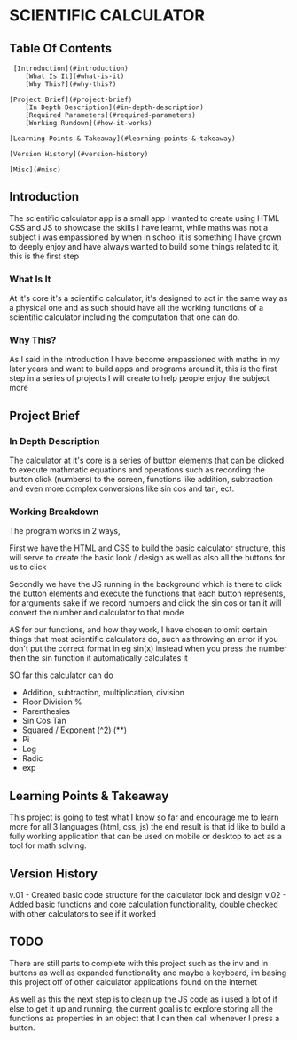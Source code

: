 # SCIENTIFIC CALCULATOR

## Table Of Contents

     [Introduction](#introduction)
        [What Is It](#what-is-it)
        [Why This?](#why-this?)

    [Project Brief](#project-brief)
        [In Depth Description](#in-depth-description)
        [Required Parameters](#required-parameters)
        [Working Rundown](#how-it-works)

    [Learning Points & Takeaway](#learning-points-&-takeaway)

    [Version History](#version-history)

    [Misc](#misc)

## Introduction

The scientific calculator app is a small app I wanted to create using HTML CSS and JS to showcase the skills I have learnt, while maths was not a subject i was empassioned by when in school it is something I have grown to deeply enjoy and have always wanted to build some things related to it, this is the first step

### What Is It

At it's core it's a scientific calculator, it's designed to act in the same way as a physical one and as such should have all the working functions of a scientific calculator including the computation that one can do.

### Why This?

As I said in the introduction I have become empassioned with maths in my later years and want to build apps and programs around it, this is the first step in a series of projects I will create to help people enjoy the subject more

## Project Brief

### In Depth Description

The calculator at it's core is a series of button elements that can be clicked to execute mathmatic equations and operations such as recording the button click (numbers) to the screen, functions like addition, subtraction and even more complex conversions like sin cos and tan, ect.

### Working Breakdown

The program works in 2 ways,

First we have the HTML and CSS to build the basic calculator structure, this will serve to create the basic look / design as well as also all the buttons for us to click

Secondly we have the JS running in the background which is there to click the button elements and execute the functions that each button represents, for arguments sake if we record numbers and click the sin cos or tan it will convert the number and calculator to that mode

AS for our functions, and how they work, I have chosen to omit certain things that most scientific calculators do, such as throwing an error if you don't put the correct format in eg sin(x) instead when you press the number then the sin function it automatically calculates it

SO far this calculator can do

- Addition, subtraction, multiplication, division
- Floor Division %
- Parenthesies
- Sin Cos Tan
- Squared / Exponent (^2) (\*\*)
- Pi
- Log
- Radic
- exp

## Learning Points & Takeaway

This project is going to test what I know so far and encourage me to learn more for all 3 languages (html, css, js) the end result is that id like to build a fully working application that can be used on mobile or desktop to act as a tool for math solving.

## Version History

v.01 - Created basic code structure for the calculator look and design
v.02 - Added basic functions and core calculation functionality, double checked with other calculators to see if it worked

## TODO

There are still parts to complete with this project such as the inv and in buttons as well as expanded functionality and maybe a keyboard, im basing this project off of other calculator applications found on the internet

As well as this the next step is to clean up the JS code as i used a lot of if else to get it up and running, the current goal is to explore storing all the functions as properties in an object that I can then call whenever I press a button.
